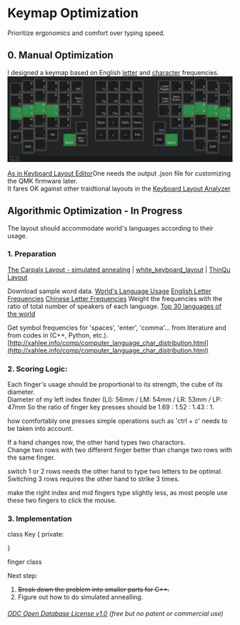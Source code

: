 # Keymap Optimization  
Prioritize ergonomics and comfort over typing speed.


## 0. Manual Optimization
I designed a keymap based on English [letter](https://norvig.com/mayzner.html) and [character](http://xahlee.info/comp/computer_language_char_distribution.html) frequencies.
<img src="./Layer0.PNG">  

[As in Keyboard Layout Editor](http://keyboard-tool.pimpmykeyboard.com/##@_name=EVK%2F_v1.3&author=Yang%20Cui&notes=The%20%22symbol%20key%22%20accesses%20the%20symbols%20marked%20at%20the%20top%20left%20cornors%20on%20the%20keycaps.%0AThe%20%22Modifcn.%20Key%20Lock%22%20locks%20the%20modification%20keys%20%22Symbol%22%20and%20%22Shift%22.%3B&@_x:2.5&f:5&w:1.25&h:1.25%3B&=%0A%0A%23%0A3&_x:15.25&w:1.25&h:1.25%3B&=%0A%0A*%0A8%3B&@_y:-0.75&x:1.25&w:1.25&h:1.25%3B&=%0A%0A%2F@%0A2&_x:1.25&w:1.25&h:1.25%3B&=%0A%0A$%0A4&_w:1.25&h:1.25%3B&=%0A%0A%25%0A5&_w:1.25&h:1.25%3B&=%0A%0A%0AESC&_x:7.75&w:1.25&h:1.25%3B&=%0A%0A%0ALayer%20Toggle&_w:1.25&h:1.25%3B&=%0A%0A%5E%0A6&_w:1.25&h:1.25%3B&=%0A%0A%2F&%0A7&_x:1.25&w:1.25&h:1.25%3B&=%0A%0A(%0A9%3B&@_y:-0.75&w:1.25&h:1.25%3B&=%0A%0A!%0A1&_x:20.25&w:1.25&h:1.25%3B&=%0A%0A)%0A0%3B&@_y:-0.25&x:2.5&w:1.25&h:1.25%3B&=%0A%0AF%0Af&_x:15.25&w:1.25&h:1.25%3B&=%0A%0AO%0Ao%3B&@_y:-0.75&x:1.25&w:1.25&h:1.25%3B&=%0A%0AH%0Ah&_x:1.25&w:1.25&h:1.25%3B&=%0A%0AR%0Ar&_w:1.25&h:1.25%3B&=%0A%0AX%0Ax&_w:1.25&h:1.25%3B&=%0A%0A%0APrint%20Scr&_x:7.75&w:1.25&h:1.25%3B&=%0A%0A%0ACaps%20Lock&_x:1.25&w:1.25&h:1.25%3B&=%0A%0AY%0Ay&_x:1.25&w:1.25&h:1.25%3B&=%0A%0AU%0Au%3B&@_y:-0.75&w:1.25&h:1.25%3B&=%0A%0AQ%0Aq&_x:20.25&w:1.25&h:1.25%3B&=%0A%0AJ%0Aj%3B&@_y:-0.25&x:2.5&c=%232fa342&w:1.25&h:1.25%3B&=%0A%0AN%0An&_x:15.25&w:1.25&h:1.25%3B&=%0A%0AA%0Aa%3B&@_y:-0.75&x:1.25&w:1.25&h:1.25%3B&=%0A%0AS%0As&_x:1.25&w:1.25&h:1.25%3B&=%0A%0AT%0At&_c=%23cccccc&w:1.25&h:1.25%3B&=%0A%0AD%0Ad&_w:1.25&h:1.25%3B&=%0A%0A%7B%0A%5B&_x:7.75&w:1.25&h:1.25%3B&=%0A%0A%7D%0A%5D&_w:1.25&h:1.25%3B&=%0A%0AP%0Ap&_c=%232fa342&w:1.25&h:1.25%3B&=%0A%0AI%0Ai&_x:1.25&w:1.25&h:1.25%3B&=%0A%0AE%0Ae%3B&@_y:-0.75&w:1.25&h:1.25%3B&=%0A%0AL%0Al&_x:20.25&w:1.25&h:1.25%3B&=%0A%0AK%0Ak%3B&@_y:-0.25&x:2.5&c=%23cccccc&w:1.25&h:1.25%3B&=%0A%0AC%0Ac&_x:15.25&w:1.25&h:1.25%3B&=%0A%0A%3C%0A,%3B&@_y:-0.75&x:1.25&w:1.25&h:1.25%3B&=%0A%0AM%0Am&_x:1.25&w:1.25&h:1.25%3B&=%0A%0AV%0Av&_w:1.25&h:1.25%3B&=%0A%0AB%0Ab&_x:10.25&w:1.25&h:1.25%3B&=%0A%0AW%0Aw&_w:1.25&h:1.25%3B&=%0A%0AG%0Ag&_x:1.25&w:1.25&h:1.25%3B&=%0A%0A%3E%0A.%3B&@_y:-0.75&w:1.25&h:1.25%3B&=%0A%0AZ%0Az&_x:20.25&a:7&w:1.25&h:1.25%3B&=Enter%3B&@_y:-0.25&x:2.5&a:4&w:1.25&h:1.25%3B&=%0A%0A+%0A%2F=&_x:15.25&w:1.25&h:1.25%3B&=%0A%0A%2F:%0A%2F%3B%3B&@_y:-0.75&x:1.25&w:1.25&h:1.25%3B&=%0A%0A%2F_%0A-&_x:1.25&a:7&w:1.25&h:1.25%3B&=Tab&_x:12.75&a:4&w:1.25&h:1.25%3B&=%0A%0A%22%0A'&_x:1.25&a:0&w:1.25&h:1.25%3B&=%0A%0A%3F%0A%2F%2F%0A.%3B&@_y:-0.75&a:7&w:1.25&h:1.25%3B&=ALT&_x:20.25&w:1.25&h:1.25%3B&=ALT%3B&@_y:-0.75&x:14.75&w:1.25&h:1.25%3B&=Del%3B&@_y:-0.5&x:2.5&a:4&w:1.25&h:1.25%3B&=%0A%0A~%0A%60&_x:15.25&w:1.25&h:1.25%3B&=%0A%0A%7C%0A%5C%3B&@_y:-0.75&x:1.25&a:7&w:1.25&h:1.25%3B&=Shift&_x:17.75&w:1.25&h:1.25%3B&=Shift%3B&@_ry:4.25&y:-4&x:8.75&a:4&w:1.25&h:1.25%3B&=%0A%0A%0AF1&_w:1.25&h:1.25%3B&=%0A%0A%0AF2&_w:1.25&h:1.25%3B&=%0A%0A%0AF3&_w:1.25&h:1.25%3B&=%0A%0A%0AF4%3B&@_y:0.25&x:8.75&w:1.25&h:1.25%3B&=%0A%0A%0AF5&_w:1.25&h:1.25%3B&=%0A%0A%0AF6&_w:1.25&h:1.25%3B&=%0A%0A%0AF7&_w:1.25&h:1.25%3B&=%0A%0A%0AF8&_x:2.75&a:7&w:1.25&h:1.25%3B&=Back%20Space%3B&@_y:0.25&x:8.75&a:4&w:1.25&h:1.25%3B&=%0A%0A%0AF9&_w:1.25&h:1.25%3B&=%0A%0A%0AF10&_w:1.25&h:1.25%3B&=%0A%0A%0AF11&_w:1.25&h:1.25%3B&=%0A%0A%0AF12%3B&@_y:0.25&x:8.75&a:7&w:1.25&h:1.25%3B&=PgUp&_w:1.25&h:1.25%3B&=%E2%86%91&_w:1.25&h:1.25%3B&=PgDn&_w:1.25&h:1.25%3B&=Home%3B&@_y:-0.5&x:6.75&a:4&w:1.25&h:1.25%3B&=%0A%0A%0ACtrl&_x:6.75&w:1.25&h:1.25%3B&=%0A%0A%0ACtrl%3B&@_y:-0.25&x:8.75&a:7&w:1.25&h:1.25%3B&=%E2%86%90&_w:1.25&h:1.25%3B&=%E2%86%93&_w:1.25&h:1.25%3B&=%E2%86%92&_w:1.25&h:1.25%3B&=End%3B&@_y:-0.5&x:5.5&c=%232fa342&a:4&w:1.25&h:1.25%3B&=%0ASpace&_c=%23cccccc&a:7&w:1.25&h:1.25%3B&=Win%20%2F%2F%20Mac&_x:8&c=%232fa342&a:4&w:1.25&h:1.25%3B&=%0ASpace)One needs the output .json file for customizing the QMK firmware later.  
It fares OK against other traidtional layouts in the [Keyboard Layout Analyzer](http://patorjk.com/keyboard-layout-analyzer/#/load/hqrGn4NG)   


## Algorithmic Optimization - In Progress  
The layout should accommodate world's languages according to their usage.

### 1. Preparation
[The Carpalx Layout - simulated annealing](http://mkweb.bcgsc.ca/carpalx/?simulated_annealing) | [white_keyboard_layout](https://github.com/mw8/white_keyboard_layout) | [ThinQu Layout](https://microexploitation.com/2018/06/04/thinqu/)  

Download sample word data. [World's Language Usage](https://www.vistawide.com/languages/top_30_languages.htm)
[English Letter Frequencies](https://norvig.com/mayzner.html)
[Chinese Letter Frequencies](http://xahlee.info/kbd/chinese_pinyin_letter_frequency.html)
Weight the frequencies with the ratio of total number of speakers of each language.
[Top 30 languages of the world](https://www.vistawide.com/languages/top_30_languages.htm)

Get symbol frequencies for 'spaces', 'enter', 'comma'... from literature and from codes in (C++, Python, etc.). 
[http://xahlee.info/comp/computer_language_char_distribution.html](http://xahlee.info/comp/computer_language_char_distribution.html)


### 2. Scoring Logic:
Each finger's usage should be proportional to its strength, the cube of its diameter.  
Diameter of my left index finder (LI): 56mm / LM: 54mm / LR: 53mm / LP: 47mm
So the ratio of finger key presses should be 1.69 : 1.52 : 1.43 : 1.

how comfortably one presses simple operations such as 'ctrl + c' needs to be taken into account.

If a hand changes row, the other hand types two charactors.  
Change two rows with two different finger better than change two rows with the same finger.

switch 1 or 2 rows needs the other hand to type two letters to be optimal. Switching 3 rows requires the other hand to strike 3 times.

make the right index and mid fingers type slightly less, as most people use these two fingers to click the mouse.

### 3. Implementation

class Key
{
private:
	
}

finger class


Next step:
1. ~~Break down the problem into smaller parts for C++.~~
2. Figure out how to do simulated annealling. 

###### [ODC Open Database License v1.0](https://choosealicense.com/appendix/)  (free but no patent or commercial use)